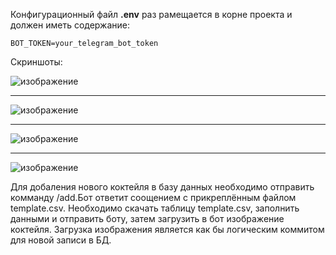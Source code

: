Конфигурационный файл <b>.env</b> раз рамещается в корне проекта и должен иметь содержание:

````
BOT_TOKEN=your_telegram_bot_token
````

Скриншоты:

![изображение](https://github.com/user-attachments/assets/8cd2eddd-8c37-4636-8bc9-bff0c7d5382e)

*********

![изображение](https://github.com/user-attachments/assets/59ae1685-3c92-4988-b137-336a6b4b2b6b)

*********

![изображение](https://github.com/user-attachments/assets/6b395a8c-d276-4154-b4fc-9aaccdae76eb)

*********

![изображение](https://github.com/user-attachments/assets/3407250a-0622-45cc-b5ca-b415c4b17105)


Для добаления нового коктейля в базу данных необходимо отправить комманду /add.Бот ответит соощением с прикреплённым файлом template.csv. Необходимо скачать таблицу template.csv, заполнить данными и отправить боту, затем загрузить в бот изображение коктейля. Загрузка изображения является как бы логическим коммитом для новой записи в БД.


